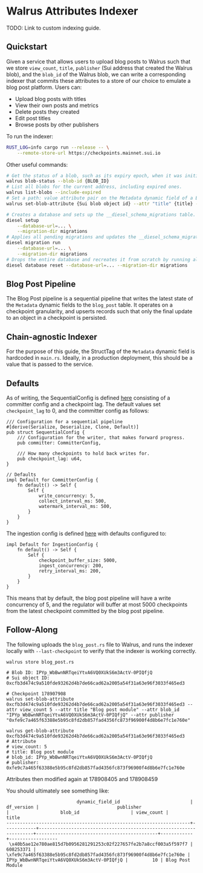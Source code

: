 # Walrus Attributes Indexer

TODO: Link to custom indexing guide.

## Quickstart

Given a service that allows users to upload blog posts to Walrus such that we store `view_count`, `title`, `publisher` (Sui address that created the Walrus blob), and the `blob_id` of the Walrus blob, we can write a corresponding indexer that commits these attributes to a store of our choice to emulate a blog post platform. Users can:
- Upload blog posts with titles
- View their own posts and metrics
- Delete posts they created
- Edit post titles
- Browse posts by other publishers


To run the indexer:

```sh
RUST_LOG=info cargo run --release -- \
    --remote-store-url https://checkpoints.mainnet.sui.io
```

Other useful commands:
```sh
# Get the status of a blob, such as its expiry epoch, when it was initially certified, etc.
walrus blob-status --blob-id {BLOB_ID}
# List all blobs for the current address, including expired ones.
walrus list-blobs --include-expired
# Set a path: value attribute pair on the Metadata dynamic field of a Blob object on Sui.
walrus set-blob-attribute {Sui blob object id} --attr "title" {title} --attr "view_count" {view_count}
```

```sh
# Creates a database and sets up the __diesel_schema_migrations table. Does not run any migrations.
diesel setup                                                                \
    --database-url=... \
    --migration-dir migrations
# Applies all pending migrations and updates the __diesel_schema_migrations table.
diesel migration run                                                        \
    --database-url=... \
    --migration-dir migrations
# Drops the entire database and recreates it from scratch by running all migrations from the beginning. Deletes all existing data.
diesel database reset --database-url=... --migration-dir migrations
```

## Blog Post Pipeline

The Blog Post pipeline is a sequential pipeline that writes the latest state of the `Metadata` dynamic fields to the `blog_post` table. It operates on a checkpoint granularity, and upserts records such that only the final update to an object in a checkpoint is persisted.

## Chain-agnostic Indexer

For the purpose of this guide, the StructTag of the `Metadata` dynamic field is hardcoded in `main.rs`. Ideally, in a production deployment, this should be a value that is passed to the service.

## Defaults

As of writing, the SequentialConfig is defined [here](https://github.com/MystenLabs/sui/blob/main/crates/sui-indexer-alt-framework/src/pipeline/sequential/mod.rs#L68) consisting of a committer config and a checkpoint lag. The default values set `checkpoint_lag` to 0, and the committer config as follows:
```
/// Configuration for a sequential pipeline
#[derive(Serialize, Deserialize, Clone, Default)]
pub struct SequentialConfig {
    /// Configuration for the writer, that makes forward progress.
    pub committer: CommitterConfig,

    /// How many checkpoints to hold back writes for.
    pub checkpoint_lag: u64,
}

// Defaults
impl Default for CommitterConfig {
    fn default() -> Self {
        Self {
            write_concurrency: 5,
            collect_interval_ms: 500,
            watermark_interval_ms: 500,
        }
    }
}
```

The ingestion config is defined [here](https://github.com/MystenLabs/sui/blob/main/crates/sui-indexer-alt-framework/src/ingestion/mod.rs#L59) with defaults configured to:
```
impl Default for IngestionConfig {
    fn default() -> Self {
        Self {
            checkpoint_buffer_size: 5000,
            ingest_concurrency: 200,
            retry_interval_ms: 200,
        }
    }
}
```

This means that by default, the blog post pipeline will have a write concurrency of 5, and the regulator will buffer at most 5000 checkpoints from the latest checkpoint committed by the blog post pipeline.

## Follow-Along
The following uploads the `blog_post.rs` file to Walrus, and runs the indexer locally with `--last-checkpoint` to verify that the indexer is working correctly.

```
walrus store blog_post.rs

# Blob ID: IPYp_WbBwnNRTqeiYtvA6VQ0XUkS6m3ActV-0PIQfjQ
# Sui object ID: 0xcfb3d474c9a510fde93262d4b7de66cad62a2005a54f31a63e96f3033f465ed3

# Checkpoint 178907908
walrus set-blob-attribute 0xcfb3d474c9a510fde93262d4b7de66cad62a2005a54f31a63e96f3033f465ed3 --attr view_count 5 --attr title "Blog post module" --attr blob_id "IPYp_WbBwnNRTqeiYtvA6VQ0XUkS6m3ActV-0PIQfjQ" --attr publisher "0xfe9c7a465f63388e5b95c8fd2db857fad4356fc873f96900f4d8b6e7fc1e760e"

walrus get-blob-attribute 0xcfb3d474c9a510fde93262d4b7de66cad62a2005a54f31a63e96f3033f465ed3
# Attribute
# view_count: 5
# title: Blog post module
# blob_id: IPYp_WbBwnNRTqeiYtvA6VQ0XUkS6m3ActV-0PIQfjQ
# publisher: 0xfe9c7a465f63388e5b95c8fd2db857fad4356fc873f96900f4d8b6e7fc1e760e
```

Attributes then modified again at 178908405 and 178908459

You should ultimately see something like:
```
                          dynamic_field_id                          | df_version |                             publisher                              |                   blob_id                   | view_count |      title
--------------------------------------------------------------------+------------+--------------------------------------------------------------------+---------------------------------------------+------------+------------------
 \x40b5ae12e780ae815d7b0956281291253c02f227657fe2b7a8ccf003a5f597f7 |  608253371 | \xfe9c7a465f63388e5b95c8fd2db857fad4356fc873f96900f4d8b6e7fc1e760e | IPYp_WbBwnNRTqeiYtvA6VQ0XUkS6m3ActV-0PIQfjQ |         10 | Blog Post Module
 ```
